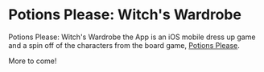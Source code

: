 # Potions Please: Witch's Wardrobe
Potions Please: Witch's Wardrobe the App is an iOS mobile dress up game and a spin off of the characters from the board game, [Potions Please](www.ledesignandgames.com/).

More to come!
